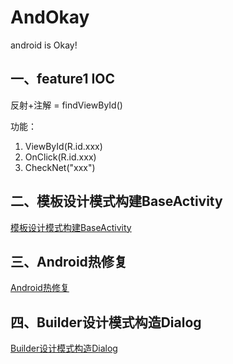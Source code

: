 # AndOkay
android is Okay!

## 一、feature1 IOC

反射+注解 = findViewById()

功能：
1. ViewById(R.id.xxx)
2. OnClick(R.id.xxx)
3. CheckNet("xxx")

## 二、模板设计模式构建BaseActivity

[模板设计模式构建BaseActivity](./base_activity.md)

## 三、Android热修复
[Android热修复](./doc/hot_fix.md)

## 四、Builder设计模式构造Dialog
[Builder设计模式构造Dialog](./doc/Builder设计模式构造Dialog.md)